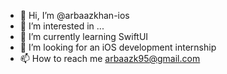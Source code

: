 - 👋 Hi, I’m @arbaazkhan-ios
- 👀 I’m interested in ...
- 🌱 I’m currently learning SwiftUI
- 💞️ I’m looking for an iOS development internship
- 📫 How to reach me arbaazk95@gmail.com


<!---
arbaazkhan-ios/arbaazkhan-ios is a ✨ special ✨ repository because its `README.md` (this file) appears on your GitHub profile.
You can click the Preview link to take a look at your changes.
--->
